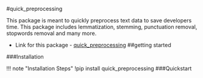 #quick_preprocessing

This package is meant to quickly preprocess text data to save developers time.
This package includes lemmatization, stemming, punctuation removal, stopwords removal and many more.

- Link for this package - [quick_preprocessing](https://pypi.org/project/quick-preprocessing/)
##getting started

###Installation

!!! note "Installation Steps"
    !pip install quick_preprocessing
###Quickstart